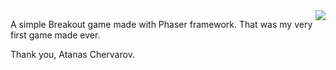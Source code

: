 <img src="http://phaser.io/images/github/jump.jpg" align="right">


A simple Breakout game made with Phaser framework. That was my very first game made ever.

Thank you, Atanas Chervarov.
